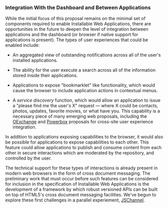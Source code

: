 ### Integration With the Dashboard and Between Applications

While the initial focus of this proposal remains on the minimal set of components required to enable Installable Web Applications, there are opportunities in the future to deepen the level of integration between applications and the dashboard (or browser if native support for applications is present).  The types of user experiences that could be enabled include:

* An aggregated view of outstanding notifications across all of the user's installed applications.

* The ability for the user execute a search across all of the information stored inside their applications.

* Applications to expose "bookmarklet" like functionality, which would cause the browser to include application actions in contextual menus.

* A *service discovery* function, which would allow an application to issue a "please find me the user's X" request &mdash; where X could be contacts, photos, updates, favorite movies, or what have you.  This capability is a necessary piece of many emerging web proposals, including the <a href="http://www.oexchange.org/">OExchange</a> and <a href="http://berjon.com/blog/2010/09/dap.html">Powerbox</a> proposals for cross-site user experience integration.

In addition to applications exposing capabilities to the browser, it would also be possible for applications to expose capabilities to each other.  This feature could allow applications to publish and consume content from each other in secure interactions which are moderated by the repository, and controlled by the user.

The technical support for these types of interactions is already present in modern web browsers in the form of cross document messaging.  The preliminary work that must occur before such features can be considered for inclusion in the specification of Installable Web Applications is the development of a framework by which robust versioned APIs can be built on top of HTML5's cross document messaging facilities.  We've begun to explore these first challenges in a parallel experiement, [JSChannel](http://github.com/mozilla/jschannel).
